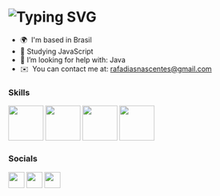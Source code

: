 ![Typing SVG](https://readme-typing-svg.herokuapp.com?size=40&duration=4000&color=0891B2&multiline=true&width=800&height=90&lines=Welcome+to+my+profile+)
==============================================

* 🌍  I'm based in Brasil
* 🌱 Studying JavaScript
* 🤔 I’m looking for help with: Java
* ✉️  You can contact me at: [rafadiasnascentes@gmail.com](mailto:rafadiasnascentes@gmail.com)

### Skills

<p align="left">
<img id="skill-icon" height="70px" width="70px" src="https://cdn.jsdelivr.net/npm/icon-sdk-js@1.5.3/build/icon-sdk-js.web.min.js" />
                <img id="skill-icon" height="70px" width="70px" src="https://cdn.jsdelivr.net/gh/devicons/devicon/icons/react/react-original.svg" />
                <img id="skill-icon" height="70px" width="70px" src="https://cdn.jsdelivr.net/gh/devicons/devicon/icons/mysql/mysql-original.svg" />
                <img id="skill-icon" height="70px" width="70px" src="https://cdn.jsdelivr.net/gh/devicons/devicon/icons/git/git-original.svg" />    
</p>

### Socials

<p align="left"> <a href="https://github.com/rafinhads" target="_blank" rel="noreferrer"><img src="https://raw.githubusercontent.com/danielcranney/readme-generator/main/public/icons/socials/github-dark.svg" width="32" height="32" /></a> <a href="https://www.instagram.com/rafamfdias/" target="_blank" rel="noreferrer"><img src="https://raw.githubusercontent.com/danielcranney/readme-generator/main/public/icons/socials/instagram.svg" width="32" height="32" /></a> <a href="https://www.linkedin.com/in/rafael-dias-aa20b673/" target="_blank" rel="noreferrer"><img src="https://raw.githubusercontent.com/danielcranney/readme-generator/main/public/icons/socials/linkedin.svg" width="32" height="32" /></a></p>
